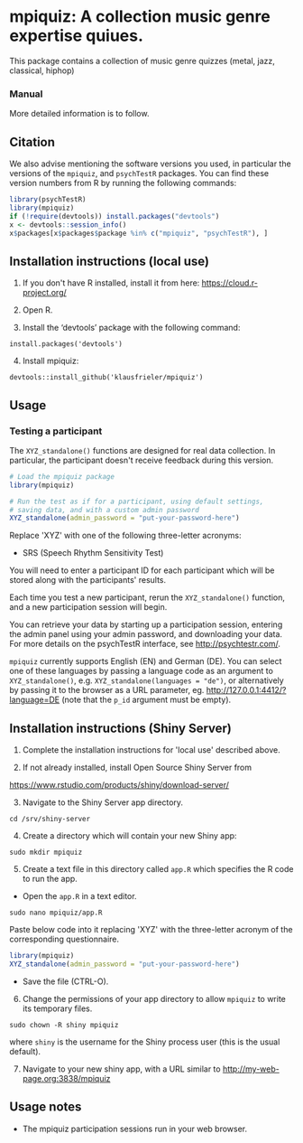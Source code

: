 # mpiquiz: A collection music genre expertise quiues.


This package contains a collection of music genre quizzes (metal, jazz, classical, hiphop)

### Manual
More detailed information is to follow.


## Citation

We also advise mentioning the software versions you used,
in particular the versions of the `mpiquiz`, and `psychTestR` packages.
You can find these version numbers from R by running the following commands:

``` r
library(psychTestR)
library(mpiquiz)
if (!require(devtools)) install.packages("devtools")
x <- devtools::session_info()
x$packages[x$packages$package %in% c("mpiquiz", "psychTestR"), ]
```

## Installation instructions (local use)

1. If you don't have R installed, install it from here: https://cloud.r-project.org/

2. Open R.

3. Install the ‘devtools’ package with the following command:

`install.packages('devtools')`

4. Install mpiquiz:

`devtools::install_github('klausfrieler/mpiquiz')`

## Usage

### Testing a participant

The `XYZ_standalone()` functions are  designed for real data collection.
In particular, the participant doesn't receive feedback during this version.

``` r
# Load the mpiquiz package
library(mpiquiz)

# Run the test as if for a participant, using default settings,
# saving data, and with a custom admin password
XYZ_standalone(admin_password = "put-your-password-here")
```
Replace 'XYZ' with one of the following three-letter acronyms:
* SRS (Speech Rhythm Sensitivity Test)

You will need to enter a participant ID for each participant which  will be stored along with the participants' results.

Each time you test a new participant, rerun the `XYZ_standalone()` function,
and a new participation session will begin.

You can retrieve your data by starting up a participation session,
entering the admin panel using your admin password, and downloading your data.
For more details on the psychTestR interface, see http://psychtestr.com/.

`mpiquiz` currently supports English (EN) and German (DE).
You can select one of these languages by passing a language code as 
an argument to `XYZ_standalone()`, e.g. `XYZ_standalone(languages = "de")`,
or alternatively by passing it to the browser as a URL parameter, eg. http://127.0.0.1:4412/?language=DE (note that the `p_id` argument must be empty).

## Installation instructions (Shiny Server)

1. Complete the installation instructions for 'local use' described above.

2. If not already installed, install Open Source Shiny Server from

https://www.rstudio.com/products/shiny/download-server/

3. Navigate to the Shiny Server app directory.

`cd /srv/shiny-server`

4. Create a directory which will contain your new Shiny app:

`sudo mkdir mpiquiz`

5. Create a text file in this directory called `app.R` which specifies the R code to run the app.

- Open the `app.R` in a text editor.

`sudo nano mpiquiz/app.R`

Paste below code into it replacing 'XYZ' with the three-letter acronym of the corresponding questionnaire.

``` r
library(mpiquiz)
XYZ_standalone(admin_password = "put-your-password-here")
```

- Save the file (CTRL-O).

6. Change the permissions of your app directory to allow `mpiquiz`
to write its temporary files.

`sudo chown -R shiny mpiquiz`

where `shiny` is the username for the Shiny process user
(this is the usual default).

7. Navigate to your new shiny app, with a URL similar to
http://my-web-page.org:3838/mpiquiz

## Usage notes

- The mpiquiz participation sessions run in your web browser.
